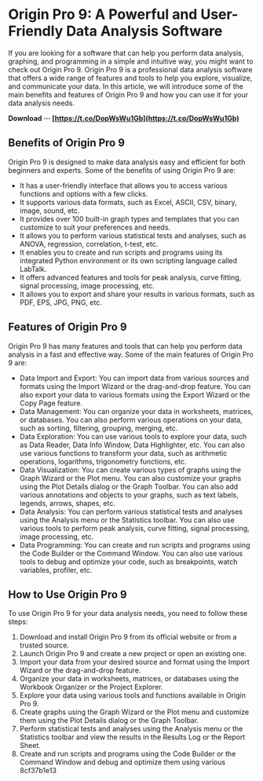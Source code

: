 # Origin Pro 9: A Powerful and User-Friendly Data Analysis Software
 
If you are looking for a software that can help you perform data analysis, graphing, and programming in a simple and intuitive way, you might want to check out Origin Pro 9. Origin Pro 9 is a professional data analysis software that offers a wide range of features and tools to help you explore, visualize, and communicate your data. In this article, we will introduce some of the main benefits and features of Origin Pro 9 and how you can use it for your data analysis needs.
 
**Download ··· [https://t.co/DopWsWu1Gb](https://t.co/DopWsWu1Gb)**


 
## Benefits of Origin Pro 9
 
Origin Pro 9 is designed to make data analysis easy and efficient for both beginners and experts. Some of the benefits of using Origin Pro 9 are:
 
- It has a user-friendly interface that allows you to access various functions and options with a few clicks.
- It supports various data formats, such as Excel, ASCII, CSV, binary, image, sound, etc.
- It provides over 100 built-in graph types and templates that you can customize to suit your preferences and needs.
- It allows you to perform various statistical tests and analyses, such as ANOVA, regression, correlation, t-test, etc.
- It enables you to create and run scripts and programs using its integrated Python environment or its own scripting language called LabTalk.
- It offers advanced features and tools for peak analysis, curve fitting, signal processing, image processing, etc.
- It allows you to export and share your results in various formats, such as PDF, EPS, JPG, PNG, etc.

## Features of Origin Pro 9
 
Origin Pro 9 has many features and tools that can help you perform data analysis in a fast and effective way. Some of the main features of Origin Pro 9 are:

- Data Import and Export: You can import data from various sources and formats using the Import Wizard or the drag-and-drop feature. You can also export your data to various formats using the Export Wizard or the Copy Page feature.
- Data Management: You can organize your data in worksheets, matrices, or databases. You can also perform various operations on your data, such as sorting, filtering, grouping, merging, etc.
- Data Exploration: You can use various tools to explore your data, such as Data Reader, Data Info Window, Data Highlighter, etc. You can also use various functions to transform your data, such as arithmetic operations, logarithms, trigonometry functions, etc.
- Data Visualization: You can create various types of graphs using the Graph Wizard or the Plot menu. You can also customize your graphs using the Plot Details dialog or the Graph Toolbar. You can also add various annotations and objects to your graphs, such as text labels, legends, arrows, shapes, etc.
- Data Analysis: You can perform various statistical tests and analyses using the Analysis menu or the Statistics toolbar. You can also use various tools to perform peak analysis,
curve fitting,
signal processing,
image processing,
etc.
- Data Programming: You can create and run scripts and programs using the Code Builder or the Command Window. You can also use various tools to debug and optimize your code,
such as breakpoints,
watch variables,
profiler,
etc.

## How to Use Origin Pro 9
 
To use Origin Pro 9 for your data analysis needs, you need to follow these steps:

1. Download and install Origin Pro 9 from its official website or from a trusted source.
2. Launch Origin Pro 9 and create a new project or open an existing one.
3. Import your data from your desired source and format using the Import Wizard or the drag-and-drop feature.
4. Organize your data in worksheets,
matrices,
or databases using the Workbook Organizer or the Project Explorer.
5. Explore your data using various tools and functions available in Origin Pro 9.
6. Create graphs using the Graph Wizard or the Plot menu and customize them using the Plot Details dialog or the Graph Toolbar.
7. Perform statistical tests and analyses using the Analysis menu or the Statistics toolbar and view the results in the Results Log or the Report Sheet.
8. Create and run scripts and programs using the Code Builder or the Command Window and debug and optimize them using various 8cf37b1e13


